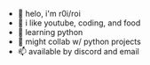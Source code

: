 - 👋 helo, i'm r0i/roi
- 👀 i like youtube, coding, and food
- 🌱 learning python
- 💞️ might collab w/ python projects
- 📫 available by discord and email

<!---
r0iswrld/r0iswrld is a ✨ special ✨ repository because its `README.md` (this file) appears on your GitHub profile.
You can click the Preview link to take a look at your changes.
--->
